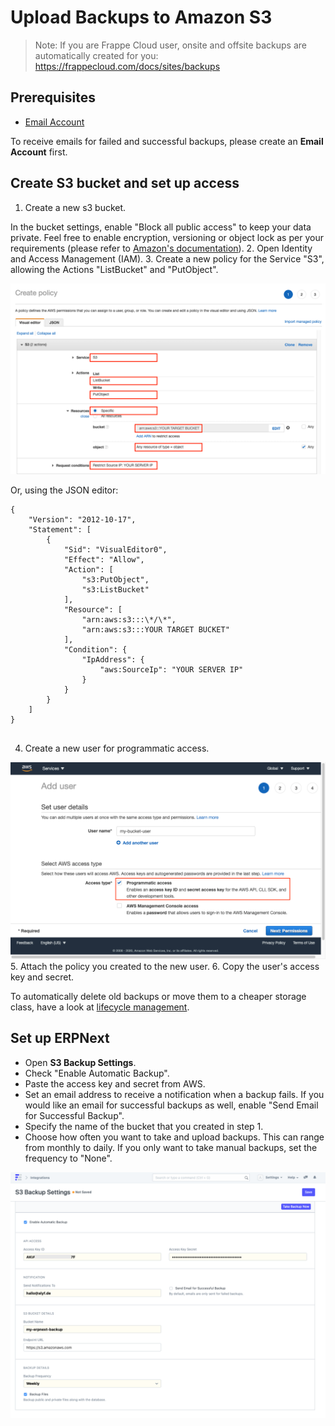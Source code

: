 
# Upload Backups to Amazon S3



  



> Note: If you are Frappe Cloud user, onsite and offsite backups are automatically created for you: <https://frappecloud.com/docs/sites/backups>
> 
> 

## Prerequisites

* [Email Account](/docs/en/setting-up/email/email-account)

To receive emails for failed and successful backups, please create an **Email Account** first.

## Create S3 bucket and set up access

1. Create a new s3 bucket.

In the bucket settings, enable "Block all public access" to keep your data private. Feel free to enable encryption, versioning or object lock as per your requirements (please refer to [Amazon's documentation](https://docs.aws.amazon.com/AmazonS3/latest/user-guide/create-bucket.html)).
2. Open Identity and Access Management (IAM).
3. Create a new policy for the Service "S3", allowing the Actions "ListBucket" and "PutObject".

![Screenshot of "Create Policy" in AWS](/files/s3-backup-policy.png)  


Or, using the JSON editor:


```
{
    "Version": "2012-10-17",
    "Statement": [
        {
            "Sid": "VisualEditor0",
            "Effect": "Allow",
            "Action": [
                "s3:PutObject",
                "s3:ListBucket"
            ],
            "Resource": [
                "arn:aws:s3:::\*/\*",
                "arn:aws:s3:::YOUR TARGET BUCKET"
            ],
            "Condition": {
                "IpAddress": {
                    "aws:SourceIp": "YOUR SERVER IP"
                }
            }
        }
    ]
}
  

```
4. Create a new user for programmatic access.

![Screenshot of "Add User" in AWS](/files/s3_backup_add_user.png)
5. Attach the policy you created to the new user.
6. Copy the user's access key and secret.

To automatically delete old backups or move them to a cheaper storage class, have a look at [lifecycle management](https://docs.aws.amazon.com/AmazonS3/latest/dev/object-lifecycle-mgmt.html).

## Set up ERPNext

* Open **S3 Backup Settings**.
* Check "Enable Automatic Backup".
* Paste the access key and secret from AWS.
* Set an email address to receive a notification when a backup fails. If you would like an email for successful backups as well, enable "Send Email for Successful Backup".
* Specify the name of the bucket that you created in step 1.
* Choose how often you want to take and upload backups. This can range from monthly to daily. If you only want to take manual backups, set the frequency to "None".

![S3 Backup Settings in ERPNext](/files/s3_backup_settings.png)  





